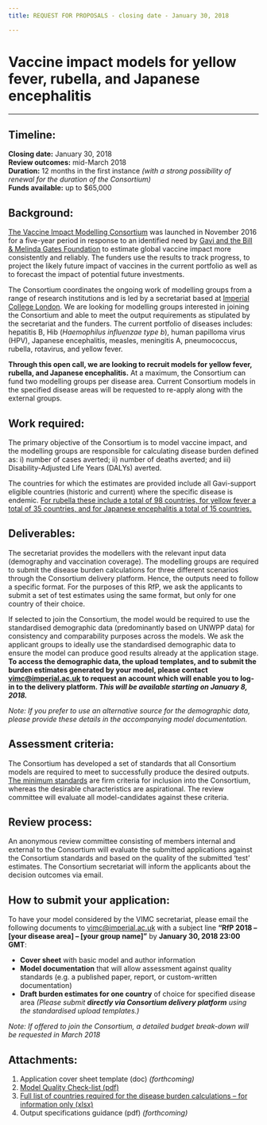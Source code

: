 ```yaml
---
title: REQUEST FOR PROPOSALS - closing date - January 30, 2018

---
```


# Vaccine impact models for yellow fever, rubella, and Japanese encephalitis        

---    

## Timeline:   
  
**Closing date:** January 30, 2018    
**Review outcomes:** mid-March 2018    
**Duration:** 12 months in the first instance _(with a strong possibility of renewal for the duration of the Consortium)_     
**Funds available:** up to $65,000       

## Background:

[The Vaccine Impact Modelling Consortium](https://www.vaccineimpact.org/aboutus) was launched in November 2016 for a five-year period in response to an identified need by [Gavi and the Bill & Melinda Gates Foundation](/partners/#funders) to estimate global vaccine impact more consistently and reliably. The funders use the results to track progress, to project the likely future impact of vaccines in the current portfolio as well as to forecast the impact of potential future investments. 

The Consortium coordinates the ongoing work of modelling groups from a range of research institutions and is led by a secretariat based at [Imperial College London](https://www.imperial.ac.uk/school-public-health/infectious-disease-epidemiology/). We are looking for modelling groups interested in joining the Consortium and able to meet the output requirements as stipulated by the secretariat and the funders. The current portfolio of diseases includes: hepatitis B, Hib (_Haemophilus influenzae type b_), human papilloma virus (HPV), Japanese encephalitis, measles, meningitis A, pneumococcus, rubella, rotavirus, and yellow fever.

**Through this open call, we are looking to recruit models for yellow fever, rubella, and Japanese encephalitis.** At a maximum, the Consortium can fund two modelling groups per disease area. Current Consortium models in the specified disease areas will be requested to re-apply along with the external groups.

## Work required:

The primary objective of the Consortium is to model vaccine impact, and the modelling groups are responsible for calculating disease burden defined as: i) number of cases averted; ii) number of deaths averted; and iii) Disability-Adjusted Life Years (DALYs) averted. 

The countries for which the estimates are provided include all Gavi-support eligible countries (historic and current) where the specific disease is endemic. [For rubella these include a total of 98 countries, for yellow fever a total of 35 countries, and for Japanese encephalitis a total of 15 countries.](/resources/VIMC_countries.xlsx) 

## Deliverables: 

The secretariat provides the modellers with the relevant input data (demography and vaccination coverage). The modelling groups are required to submit the disease burden calculations for three different scenarios through the Consortium delivery platform. Hence, the outputs need to follow a specific format. For the purposes of this RfP, we ask the applicants to submit a set of test estimates using the same format, but only for one country of their choice. 

If selected to join the Consortium, the model would be required to use the standardised demographic data (predominantly based on UNWPP data) for consistency and comparability purposes across the models. We ask the applicant groups to ideally use the standardised demographic data to ensure the model can produce good results already at the application stage. **To access the demographic data, the upload templates, and to submit the burden estimates generated by your model, please contact <a href="mailto:vimc@imperial.ac.uk">vimc@imperial.ac.uk</a> to request an account which will enable you to log-in to the delivery platform. _This will be available starting on January 8, 2018._**

_Note: If you prefer to use an alternative source for the demographic data, please provide these details in the accompanying model documentation._

## Assessment criteria:   

The Consortium has developed a set of standards that all Consortium models are required to meet to successfully produce the desired outputs. [The minimum standards](/resources/VIMC_model_standards.pdf) are firm criteria for inclusion into the Consortium, whereas the desirable characteristics are aspirational. The review committee will evaluate all model-candidates against these criteria.    

## Review process:    

An anonymous review committee consisting of members internal and external to the Consortium will evaluate the submitted applications against the Consortium standards and based on the quality of the submitted ‘test’ estimates. The Consortium secretariat will inform the applicants about the decision outcomes via email. 

## How to submit your application:    
 
To have your model considered by the VIMC secretariat, please email the following documents to <a href="mailto:vimc@imperial.ac.uk">vimc@imperial.ac.uk</a> with a subject line **“RfP 2018 – [your disease area] – [your group name]”** by **January 30, 2018 23:00 GMT**:

- **Cover sheet** with basic model and author information  
- **Model documentation** that will allow assessment against quality standards (e.g. a published paper, report, or custom-written documentation)    
- **Draft burden estimates for one country** of choice for specified disease area *(Please submit **directly via Consortium delivery platform** using the standardised upload templates.)*        

_Note: If offered to join the Consortium, a detailed budget break-down will be requested in March 2018_

## Attachments:   
1.	Application cover sheet template (doc) _(forthcoming)_
2.	[Model Quality Check-list (pdf)](/resources/VIMC_model_standards.pdf)
3.	[Full list of countries required for the disease burden calculations – for information only (xlsx)](/resources/VIMC_countries.xlsx)
4.	Output specifications guidance (pdf) _(forthcoming)_   

